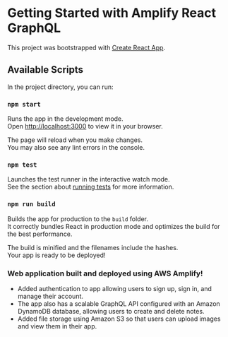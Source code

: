 # Getting Started with Amplify React GraphQL

This project was bootstrapped with [Create React App](https://github.com/facebook/create-react-app).

## Available Scripts

In the project directory, you can run:

### `npm start`

Runs the app in the development mode.\
Open [http://localhost:3000](http://localhost:3000) to view it in your browser.

The page will reload when you make changes.\
You may also see any lint errors in the console.

### `npm test`

Launches the test runner in the interactive watch mode.\
See the section about [running tests](https://facebook.github.io/create-react-app/docs/running-tests) for more information.

### `npm run build`

Builds the app for production to the `build` folder.\
It correctly bundles React in production mode and optimizes the build for the best performance.

The build is minified and the filenames include the hashes.\
Your app is ready to be deployed!

### Web application built and deployed using AWS Amplify!

- Added authentication to app allowing users to sign up, sign in, and manage their account.
- The app also has a scalable GraphQL API configured with an Amazon DynamoDB database, allowing users to create and delete notes.
- Added file storage using Amazon S3 so that users can upload images and view them in their app.
